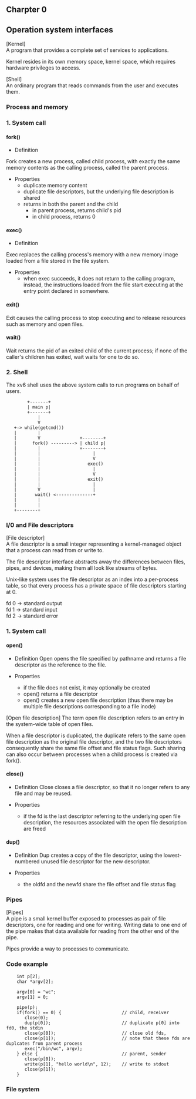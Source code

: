 Charpter 0
---
Operation system interfaces
---

[Kernel]<br/>
A program that provides a complete set of services to applications.

Kernel resides in its own memory space, kernel space, which requires
hardware privileges to access.

[Shell]<br/>
An ordinary program that reads commands from the user and executes
them.

### Process and memory
### 1. System call
#### fork()
- Definition

Fork creates a new process, called child process, with exactly the
same memory contents as the calling process, called the parent process.

- Properties
    - duplicate memory content
    - duplicate file descriptors, but the underlying file description is shared
    - returns in both the parent and the child
        - in parent process, returns child's pid
        - in child process, returns 0
        
#### exec()
- Definition

Exec replaces the calling process's memory with a new memory image
loaded from a file stored in the file system. 

- Properties
    - when exec succeeds, it does not return to the calling program,
    instead, the instructions loaded from the file start executing at
    the entry point declared in somewhere.

#### exit()

Exit causes the calling process to stop executing and to release resources
such as memory and open files.

#### wait()
Wait returns the pid of an exited child of the current process; if none
of the caller's children has exited, wait waits for one to do so.

### 2. Shell
The xv6 shell uses the above system calls to run programs on behalf
of users.

```
        +-------+
        | main p|
        +-------+
            |
            V
   +-> while(getcmd())
   |        |
   |        V               +--------+
   |      fork() ---------> | child p|
   |        |               +--------+
   |        |                    |
   |        |                    V
   |        |                  exec()
   |        |                    |
   |        |                    V
   |        |                  exit()
   |        |                    |
   |        V                    |  
   |       wait() <--------------+
   |        |
   |        |
   +--------+
```

### I/0 and File descriptors

[File descriptor] <br/>
A file descriptor is a small integer representing a kernel-managed object that a process
can read from or write to.

The file descriptor interface abstracts away the differences between files, pipes, and
devices, making them all look like streams of bytes.

Unix-like system uses the file descriptor as an index into a per-process table, so that
every process has a private space of file descriptors starting at 0.

fd 0 -> standard output<br/>
fd 1 -> standard input<br/>
fd 2 -> standard error<br/>

### 1. System call
#### open()
- Definition
Open opens the file specified by pathname and returns a file descriptor as the reference 
to the file.

- Properties
    - if the file does not exist, it may optionally be created
    - open() returns a file descriptor
    - open() creates a new open file description (thus there may be multiple file descriptions
    corresponding to a file inode)
    
[Open file description]
The term open file description refers to an entry in the system-wide table of open files.

When a file descriptor is duplicated, the duplicate refers to the same open file description
as the original file descriptor, and the two file descriptors consequently share the same
file offset and file status flags. Such sharing can also occur between processes when a
child process is created via fork().

#### close()
- Definition
Close closes a file descriptor, so that it no longer refers to any file and may be reused.

- Properties
    - if the fd is the last descriptor referring to the underlying open file description,
    the resources associated with the open file description are freed

#### dup()
- Definition
Dup creates a copy of the file descriptor, using the lowest-numbered unused file descriptor
for the new descriptor.

- Properties
    - the oldfd and the newfd share the file offset and file status flag

### Pipes

[Pipes]<br/>
A pipe is a small kernel buffer exposed to processes as pair of file descriptors, one for
reading and one for writing. Writing data to one end of the pipe makes that data available
for reading from the other end of the pipe. 

Pipes provide a way to processes to communicate.

### Code example
```
    int p[2];
    char *argv[2];

    argv[0] = "wc";     
    argv[1] = 0;

    pipe(p); 
    if(fork() == 0) {                       // child, receiver
       close(0);        
       dup(p[0]);                           // duplicate p[0] into fd0, the stdin
       close(p[0]);                         // close old fds,
       close(p[1]);                         // note that these fds are duplcates from parent process
       exec("/bin/wc", argv);
    } else {                                // parent, sender
       close(p[0]);                         
       write(p[1], "hello world\n", 12);    // write to stdout
       close(p[1]);
    }
```

### File system